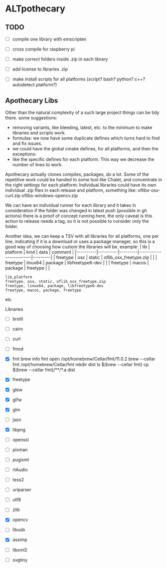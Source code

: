 # ALTpothecary

## TODO
- [ ] compile one library with emscripten
- [ ] cross compile for raspberry pi
- [ ] make correct folders inside .zip in each library
- [ ] add license to libraries .zip
- [ ] make install scripts for all platforms (script? bash? python? c++? autodetect platform?)


## Apothecary Libs
Other than the natural complexity of a such large project things can be tidy there. some suggestions:
- removing variants, like bleeding, latest, etc. to the minimum to make libraries and scripts work.
- formulas: we now have some duplicate defines which turns hard to find and fix issues.
- we could have the global cmake defines, for all platforms, and then the exceptions:
- like the specific defines for each platform. This way we decrease the number of lines to work.

Apothecary actually clones compiles, packages, do a lot. Some of the repetitive work could be handed to some tool like Chalet, and concentrate in the right settings for each platform:
Individual libraries could have its own individual .zip files in each release and platform, something like:
oflibs-osx-curl.zip
oflibs-windows-opencv.zip

We can have an individual runner for each library and it takes in consideration if the folder was changed in latest push (possible in gh actions)
there is a proof of concept running here, the only caveat is this action to release needs a tag, so it is not possible to consider only the folder.

Another idea, we can keep a TSV with all libraries for all platforms, one per line, indicating if it is a download or uses a package manager, so this is a good way of choosing how custom the libraries will be.
example:
| lib      | platform | kind    | data                   | comment |
|----------|----------|---------|------------------------|---------|
| freetype | osx      | static  | oflib_osx_freetype.zip |         |
| freetype | linux64  | package | libfreetype6-dev       |         |
| freetype | macos    | package | freetype               |         |


```csv
lib,platform
freetype, osx, static, oflib_osx_freetype.zip
freetype, linux64, package, libfreetype6-dev
freetype, macos, package, freetype
```



etc

Libraries

- [ ] brotli
- [ ] cairo
- [ ] curl
- [ ] fmod
- [x] fmt
brew info fmt
open /opt/homebrew/Cellar/fmt/11.0.2
brew --cellar fmt
/opt/homebrew/Cellar/fmt
mkdir dist
ls $(brew --cellar fmt)
cp $(brew --cellar fmt)/**/*.a dist
- [x] freetype
- [x] glew
- [x] glfw
- [x] glm
- [ ] json
- [x] libpng
- [ ] openssl
- [ ] pixman
- [ ] pugixml
- [ ] rtAudio
- [ ] tess2
- [ ] uriparser
- [ ] utf8
- [ ] zlib

- [x] opencv
- [ ] libusb
- [x] assimp
- [ ] libxml2
- [ ] svgtiny
